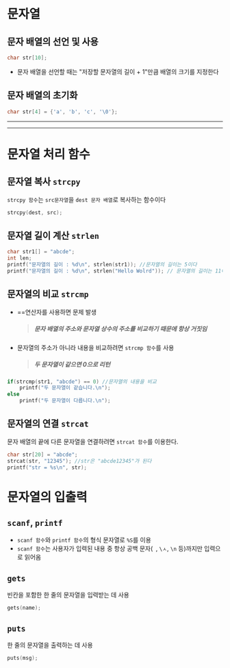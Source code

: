 # 문자열
## 문자 배열의 선언 및 사용
```c
char str[10];
```

* 문자 배열을 선언할 때는 "저장할 문자열의 길이 + 1"만큼 배열의 크기를 지정한다

## 문자 배열의 초기화
```c
char str[4] = {'a', 'b', 'c', '\0'};
```
---
---

# 문자열 처리 함수
## 문자열 복사 `strcpy`
`strcpy 함수`는 `src문자열`을 `dest 문자 배열`로 복사하는 함수이다

```c
strcpy(dest, src);
```

## 문자열 길이 계산 `strlen`
```c
char str1[] = "abcde";
int len;
printf("문자열의 길이 : %d\n", strlen(str1)); //문자열의 길이는 5이다
printf("문자열의 길이 : %d\n", strlen("Hello Wolrd")); // 문자열의 길이는 11이다
```

## 문자열의 비교 `strcmp`
* ==연산자를 사용하면 문제 발생
  > ##### 문자 배열의 주소와 문자열 상수의 주소를 비교하기 때문에 항상 거짓임
* 문자열의 주소가 아니라 내용을 비교하려면 `strcmp 함수`를 사용
  > ##### 두 문자열이 같으면 0으로 리턴

```c
if(strcmp(str1, "abcde") == 0) //문자열의 내용을 비교
	printf("두 문자열이 같습니다.\n");
else
	printf("두 문자열이 다릅니다.\n");
```

## 문자열의 연결 `strcat`
문자 배열의 끝에 다른 문자열을 연결하려면 `strcat 함수`를 이용한다.
```c
char str[20] = "abcde";
strcat(str, "12345"); //str은 "abcde12345"가 된다
printf("str = %s\n", str);
```
# 문자열의 입출력
## `scanf`, `printf`
* `scanf 함수`와 `printf 함수`의 형식 문자열로 `%S`를 이용
* `scanf 함수`는 사용자가 입력된 내용 중 항상 공백 문자(` `, `\ㅅ`, `\n` 등)까지만 입력으로 읽어옴

## `gets`
빈칸을 포함한 한 줄의 문자열을 입력받는 데 사용
```c
gets(name);
```

## `puts`
한 줄의 문자열을 출력하는 데 사용
```c
puts(msg);
```